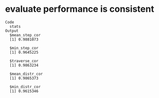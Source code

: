 # evaluate performance is consistent

    Code
      stats
    Output
      $mean_step_cor
      [1] 0.9881073
      
      $min_step_cor
      [1] 0.9645225
      
      $traverse_cor
      [1] 0.9863234
      
      $mean_distr_cor
      [1] 0.9865373
      
      $min_distr_cor
      [1] 0.9615346
      

